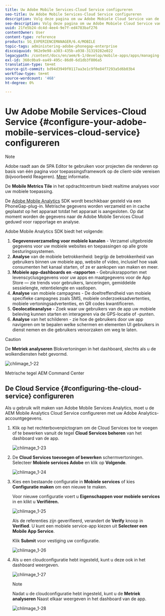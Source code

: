 ```yaml
---
title: Uw Adobe Mobile Services-Cloud Service configureren
seo-title: Uw Adobe Mobile Services-Cloud Service configureren
description: Volg deze pagina om uw Adobe Mobiele Cloud Service van de Diensten te vormen.
seo-description: Volg deze pagina om uw Adobe Mobiele Cloud Service van de Diensten te vormen.
uuid: 21fe5b24-dc4d-4ee4-9e7f-ed4783baf276
contentOwner: User
content-type: reference
products: SG_EXPERIENCEMANAGER/6.4/MOBILE
topic-tags: administering-adobe-phonegap-enterprise
discoiquuid: 962e9e98-a303-435b-a938-31319282e022
legacypath: /content/docs/en/aem/6-1/develop/mobile-apps/apps/managing-aem-mobile-apps/configure-your-adobe-phonegap-build-cloud-service1
exl-id: 360c0ba9-ea49-495c-86d0-6d1db3f806a5
translation-type: tm+mt
source-git-commit: bd94d3949f0117aa3e1c9f0e84f7293a5d6b03b4
workflow-type: tm+mt
source-wordcount: '468'
ht-degree: 0%

---
```


# Uw Adobe Mobile Services-Cloud Service {#configure-your-adobe-mobile-services-cloud-service} configureren

>[!NOTE]
>
>Adobe raadt aan de SPA Editor te gebruiken voor projecten die renderen op basis van één pagina voor toepassingsframework op de client-side vereisen (bijvoorbeeld Reageren). [Meer](/help/sites-developing/spa-overview.md) informatie.

De **Mobile Metrics Tile** in het opdrachtcentrum biedt realtime analyses voor uw mobiele toepassing.

De [Adobe Mobile Analytics](https://www.adobe.com/ca/solutions/digital-analytics/mobile-web-apps-analytics.html) SDK wordt beschikbaar gesteld via een PhoneGap-plug-in. Metrische gegevens worden verzameld en in cache geplaatst op het apparaat totdat het apparaat is aangesloten. Op dat moment worden de gegevens naar de Adobe Mobile Services Cloud geduwd voor rapportage en analyse.

Adobe Mobile Analytics SDK biedt het volgende:

1. **Gegevensverzameling voor mobiele kanalen**  - Verzamel uitgebreide gegevens voor uw mobiele websites en toepassingen op alle grote besturingssystemen.
1. **Analyse**  van de mobiele betrokkenheid: begrijp de betrokkenheid van gebruikers binnen uw mobiele app, website of video, inclusief hoe vaak consumenten het kanaal starten, of ze er aankopen van maken en meer.
1. **Mobiele app-dashboards en -rapporten**  - Gebruiksrapporten met levenscyclusgegevens voor uw apps en maatgegevens voor de App Store — zie trends voor gebruikers, lanceringen, gemiddelde sessielengte, retentielengte en vastlopen.
1. **Analyse**  van mobiele campagnes - De doeltreffendheid van mobiele specifieke campagnes zoals SMS, mobiele onderzoeksadvertenties, mobiele vertoningsadvertenties, en QR codes kwantificeren.
1. **Geolocatieanalyse**  - Zoek waar uw gebruikers van de app uw mobiele beleving kunnen starten en interageren via de GPS-locatie of -punten.
1. **Analyse**  van het schilderen - zie hoe de gebruikers door uw app navigeren om te bepalen welke schermen en elementen UI gebruikers in dienst nemen en die gebruikers veroorzaken om weg te laten.

>[!CAUTION]
>
>De **Metriek analyseren** Blokvertoningen in het dashboard, slechts als u de wolkendiensten hebt gevormd.

![chlimage_1-22](assets/chlimage_1-22.png)

Metrische tegel AEM Command Center

## De Cloud Service {#configuring-the-cloud-service} configureren

Als u gebruik wilt maken van Adobe Mobile Services Analytics, moet u de AEM Mobile Analytics Cloud Service configureren met uw Adobe Analytics-accountgegevens.

1. Klik op het rechterbovenpictogram om de Cloud Services toe te voegen of te bewerken vanuit de tegel **Cloud Services beheren** van het dashboard van de app.

   ![chlimage_1-23](assets/chlimage_1-23.png)

1. De **Cloud Services toevoegen of bewerken** schermvertoningen. Selecteer **Mobiele services Adobe** en klik op **Volgende**.

   ![chlimage_1-24](assets/chlimage_1-24.png)

1. Kies een bestaande configuratie in **Mobiele services** of kies **Configuratie maken** om een nieuwe te maken.

   Voor nieuwe configuratie voert u **Eigenschappen voor mobiele services** in en klikt u **Verifiëren.**

   ![chlimage_1-25](assets/chlimage_1-25.png)

   Als de referenties zijn geverifieerd, verandert de **Verify** knoop in **Verified**. U kunt een mobiele service-app kiezen uit **Selecteer een Mobile App Service**.

   Klik **Submit** voor vestiging uw configuratie.

   ![chlimage_1-26](assets/chlimage_1-26.png)

1. Als u een cloudconfiguratie hebt ingesteld, kunt u deze ook in het dashboard weergeven.

   ![chlimage_1-27](assets/chlimage_1-27.png)

   >[!NOTE]
   >
   >Nadat u de cloudconfiguratie hebt ingesteld, kunt u de **Metriek analyseren** Naast elkaar weergeven in het dashboard van de app.

   ![chlimage_1-28](assets/chlimage_1-28.png)
